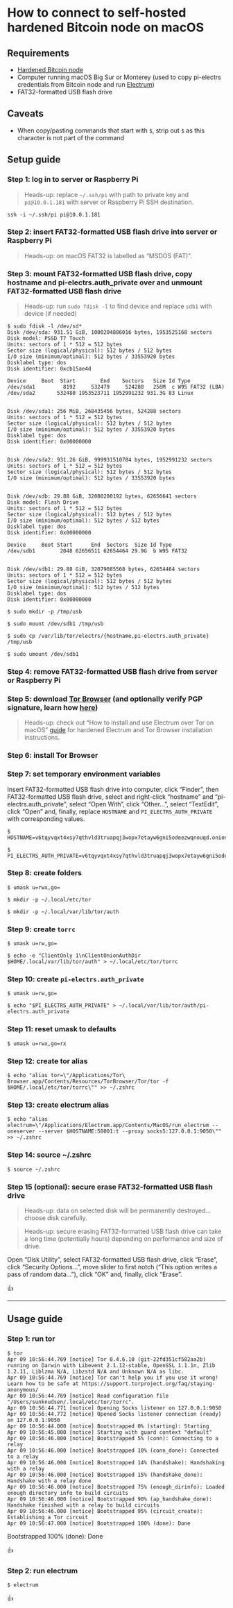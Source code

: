 <!--
Title: How to connect to self-hosted hardened Bitcoin node on macOS
Description: Learn how to connect to self-hosted hardened Bitcoin node on macOS.
Author: Sun Knudsen <https://github.com/sunknudsen>
Contributors: Sun Knudsen <https://github.com/sunknudsen>
Reviewers:
Publication date: 2022-04-08T12:47:18.266Z
Listed: true
Pinned:
-->

# How to connect to self-hosted hardened Bitcoin node on macOS

## Requirements

- [Hardened Bitcoin node](../..)
- Computer running macOS Big Sur or Monterey (used to copy pi-electrs credentials from Bitcoin node and run [Electrum](https://electrum.org/#home))
- FAT32-formatted USB flash drive

## Caveats

- When copy/pasting commands that start with `$`, strip out `$` as this character is not part of the command

## Setup guide

### Step 1: log in to server or Raspberry Pi

> Heads-up: replace `~/.ssh/pi` with path to private key and `pi@10.0.1.181` with server or Raspberry Pi SSH destination.

```shell
ssh -i ~/.ssh/pi pi@10.0.1.181
```

### Step 2: insert FAT32-formatted USB flash drive into server or Raspberry Pi

> Heads-up: on macOS FAT32 is labelled as “MSDOS (FAT)”.

### Step 3: mount FAT32-formatted USB flash drive, copy hostname and pi-electrs.auth_private over and unmount FAT32-formatted USB flash drive

> Heads-up: run `sudo fdisk -l` to find device and replace `sdb1` with device (if needed)

```console
$ sudo fdisk -l /dev/sd*
Disk /dev/sda: 931.51 GiB, 1000204886016 bytes, 1953525168 sectors
Disk model: PSSD T7 Touch
Units: sectors of 1 * 512 = 512 bytes
Sector size (logical/physical): 512 bytes / 512 bytes
I/O size (minimum/optimal): 512 bytes / 33553920 bytes
Disklabel type: dos
Disk identifier: 0xcb15ae4d

Device     Boot  Start        End    Sectors   Size Id Type
/dev/sda1         8192     532479     524288   256M  c W95 FAT32 (LBA)
/dev/sda2       532480 1953523711 1952991232 931.3G 83 Linux


Disk /dev/sda1: 256 MiB, 268435456 bytes, 524288 sectors
Units: sectors of 1 * 512 = 512 bytes
Sector size (logical/physical): 512 bytes / 512 bytes
I/O size (minimum/optimal): 512 bytes / 33553920 bytes
Disklabel type: dos
Disk identifier: 0x00000000


Disk /dev/sda2: 931.26 GiB, 999931510784 bytes, 1952991232 sectors
Units: sectors of 1 * 512 = 512 bytes
Sector size (logical/physical): 512 bytes / 512 bytes
I/O size (minimum/optimal): 512 bytes / 33553920 bytes


Disk /dev/sdb: 29.88 GiB, 32080200192 bytes, 62656641 sectors
Disk model: Flash Drive
Units: sectors of 1 * 512 = 512 bytes
Sector size (logical/physical): 512 bytes / 512 bytes
I/O size (minimum/optimal): 512 bytes / 512 bytes
Disklabel type: dos
Disk identifier: 0x00000000

Device     Boot Start      End  Sectors  Size Id Type
/dev/sdb1        2048 62656511 62654464 29.9G  b W95 FAT32


Disk /dev/sdb1: 29.88 GiB, 32079085568 bytes, 62654464 sectors
Units: sectors of 1 * 512 = 512 bytes
Sector size (logical/physical): 512 bytes / 512 bytes
I/O size (minimum/optimal): 512 bytes / 512 bytes
Disklabel type: dos
Disk identifier: 0x00000000

$ sudo mkdir -p /tmp/usb

$ sudo mount /dev/sdb1 /tmp/usb

$ sudo cp /var/lib/tor/electrs/{hostname,pi-electrs.auth_private} /tmp/usb

$ sudo umount /dev/sdb1
```

### Step 4: remove FAT32-formatted USB flash drive from server or Raspberry Pi

### Step 5: download [Tor Browser](https://www.torproject.org/) (and optionally verify PGP signature, learn how [here](../../../how-to-verify-pgp-digital-signatures-using-gnupg-on-macos))

> Heads-up: check out “How to install and use Electrum over Tor on macOS” [guide](../../../how-to-install-and-use-electrum-over-tor-on-macos) for hardened Electrum and Tor Browser installation instructions.

### Step 6: install Tor Browser

### Step 7: set temporary environment variables

Insert FAT32-formatted USB flash drive into computer, click “Finder”, then FAT32-formatted USB flash drive, select and right-click “hostname” and “pi-electrs.auth_private”, select “Open With”, click “Other…”, select “TextEdit”, click “Open” and, finally, replace `HOSTNAME` and `PI_ELECTRS_AUTH_PRIVATE` with corresponding values.

```console
$ HOSTNAME=v6tqyvqxt4xsy7qthvld3truapqj3wopx7etayw6gni5odeezwqnouqd.onion

$ PI_ELECTRS_AUTH_PRIVATE=v6tqyvqxt4xsy7qthvld3truapqj3wopx7etayw6gni5odeezwqnouqd:descriptor:x25519:ZAELCI54J2B7MU7UW3SZBGZRB542RY6MQMMVF3PQ4TYLLG43WV2A
```

### Step 8: create folders

```console
$ umask u=rwx,go=

$ mkdir -p ~/.local/etc/tor

$ mkdir -p ~/.local/var/lib/tor/auth
```

### Step 9: create `torrc`

```console
$ umask u=rw,go=

$ echo -e "ClientOnly 1\nClientOnionAuthDir $HOME/.local/var/lib/tor/auth" > ~/.local/etc/tor/torrc
```

### Step 10: create `pi-electrs.auth_private`

```console
$ umask u=rw,go=

$ echo "$PI_ELECTRS_AUTH_PRIVATE" > ~/.local/var/lib/tor/auth/pi-electrs.auth_private
```

### Step 11: reset umask to defaults

```console
$ umask u=rwx,go=rx
```

### Step 12: create tor alias

```console
$ echo "alias tor=\"/Applications/Tor\ Browser.app/Contents/Resources/TorBrowser/Tor/tor -f $HOME/.local/etc/tor/torrc\"" >> ~/.zshrc
```

### Step 13: create electrum alias

```console
$ echo "alias electrum=\"/Applications/Electrum.app/Contents/MacOS/run_electrum --oneserver --server $HOSTNAME:50001:t --proxy socks5:127.0.0.1:9050\"" >> ~/.zshrc
```

### Step 14: source ~/.zshrc

```console
$ source ~/.zshrc
```

### Step 15 (optional): secure erase FAT32-formatted USB flash drive

> Heads-up: data on selected disk will be permanently destroyed… choose disk carefully.

> Heads-up: secure erasing FAT32-formatted USB flash drive can take a long time (potentially hours) depending on performance and size of drive.

Open “Disk Utility”, select FAT32-formatted USB flash drive, click “Erase”, click “Security Options…”, move slider to first notch (“This option writes a pass of random data…”), click “OK” and, finally, click “Erase”.

👍

---

## Usage guide

### Step 1: run tor

```console
$ tor
Apr 09 10:56:44.769 [notice] Tor 0.4.6.10 (git-22fd351cf582aa2b) running on Darwin with Libevent 2.1.12-stable, OpenSSL 1.1.1n, Zlib 1.2.11, Liblzma N/A, Libzstd N/A and Unknown N/A as libc.
Apr 09 10:56:44.769 [notice] Tor can't help you if you use it wrong! Learn how to be safe at https://support.torproject.org/faq/staying-anonymous/
Apr 09 10:56:44.769 [notice] Read configuration file "/Users/sunknudsen/.local/etc/tor/torrc".
Apr 09 10:56:44.771 [notice] Opening Socks listener on 127.0.0.1:9050
Apr 09 10:56:44.772 [notice] Opened Socks listener connection (ready) on 127.0.0.1:9050
Apr 09 10:56:44.000 [notice] Bootstrapped 0% (starting): Starting
Apr 09 10:56:45.000 [notice] Starting with guard context "default"
Apr 09 10:56:46.000 [notice] Bootstrapped 5% (conn): Connecting to a relay
Apr 09 10:56:46.000 [notice] Bootstrapped 10% (conn_done): Connected to a relay
Apr 09 10:56:46.000 [notice] Bootstrapped 14% (handshake): Handshaking with a relay
Apr 09 10:56:46.000 [notice] Bootstrapped 15% (handshake_done): Handshake with a relay done
Apr 09 10:56:46.000 [notice] Bootstrapped 75% (enough_dirinfo): Loaded enough directory info to build circuits
Apr 09 10:56:46.000 [notice] Bootstrapped 90% (ap_handshake_done): Handshake finished with a relay to build circuits
Apr 09 10:56:46.000 [notice] Bootstrapped 95% (circuit_create): Establishing a Tor circuit
Apr 09 10:56:47.000 [notice] Bootstrapped 100% (done): Done
```

Bootstrapped 100% (done): Done

👍

### Step 2: run electrum

```console
$ electrum
```

👍
